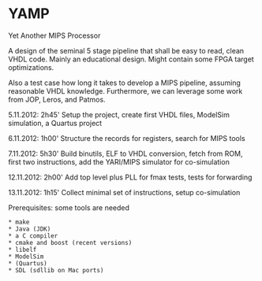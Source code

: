 YAMP
====

Yet Another MIPS Processor

A design of the seminal 5 stage pipeline that shall be easy to read,
clean VHDL code. Mainly an educational design. Might contain some FPGA
target optimizations.

Also a test case how long it takes to develop a MIPS pipeline, assuming
reasonable VHDL knowledge. Furthermore, we can leverage some work from
JOP, Leros, and Patmos.

5.11.2012: 2h45' Setup the project, create first VHDL files, ModelSim simulation,
                 a Quartus project
		 
6.11.2012: 1h00' Structure the records for registers, search for MIPS tools

7.11.2012: 5h30' Build binutils, ELF to VHDL conversion, fetch from ROM,
                 first two instructions, add the YARI/MIPS simulator for co-simulation

12.11.2012: 2h00' Add top level plus PLL for fmax tests, tests for forwarding

13.11.2012: 1h15' Collect minimal set of instructions, setup co-simulation


Prerequisites: some tools are needed

	* make
	* Java (JDK)
	* a C compiler
	* cmake and boost (recent versions)
	* libelf
	* ModelSim
	* (Quartus)
	* SDL (sdllib on Mac ports)
